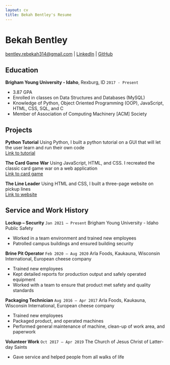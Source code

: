 ```yaml
---
layout: cv
title: Bekah Bentley's Resume
---
```

# Bekah Bentley


<div id="webaddress">
<a href="bentley.rebekah314@gmail.com">bentley.rebekah314@gmail.com</a>
| <a href="https://www.linkedin.com/in/rebekah-bentley">LinkedIn</a>
| <a href="https://github.com/Bentleyr98">GitHub</a>
</div>

<!-- https://www.monique.tech/the-art-of-markdown -->

## Education

__Brigham Young University - Idaho__, Rexburg, ID `2017 - Present`
- 3.87 GPA
- Enrolled in classes on Data Structures and Databases (MySQL)
- Knowledge of Python, Object Oriented Programming (OOP), JavaScript, HTML, CSS, SQL, and C
- Member of Association of Computing Machinery [ACM] Society

## Projects
__Python Tutorial__
Using Python, I built a python tutorial on a GUI that will let the user learn and run their own code  
<a href="https://github.com/Bentleyr98/cse210-python-tutorial">Link to tutorial</a>

__The Card Game War__
Using JavaScript, HTML, and CSS. I recreated the classic card game war on a web application  
<a href="https://github.com/Bentleyr98/War">Link to card game</a>

__The Line Leader__
Using HTML and CSS, I built a three-page website on pickup lines  
<a href="https://pickup-lines.glitch.me/pickup-lines.html">Link to website</a>

## Service and Work History
__Lockup – Security__ `Jan 2021 – Present`
Brigham Young University - Idaho
Public Safety 
- Worked in a team environment and trained new employees
- Patrolled campus buildings and ensured building security 



__Brine Pit Operator__ `Feb 2020 – Aug 2020`
Arla Foods, Kaukauna, Wisconsin
International, European cheese company
- Trained new employees
- Kept detailed reports for production output and safely operated equipment
- Worked with a team to ensure that product met safety and quality standards

__Packaging Technician__ `Aug 2016 – Apr 2017`
Arla Foods, Kaukauna, Wisconsin
International, European cheese company
- Trained new employees
- Packaged product, and operated machines
- Performed general maintenance of machine, clean-up of work area, and paperwork

__Volunteer Work__  `Oct 2017 – Apr 2019`
The Church of Jesus Christ of Latter-day Saints
- Gave service and helped people from all walks of life




<!-- ### Footer

Last updated: March 2022 -->


